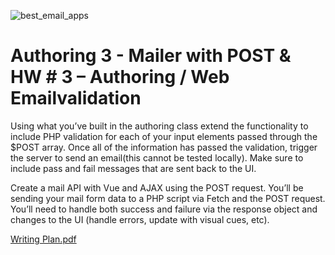 ![best_email_apps](https://user-images.githubusercontent.com/90532540/204050074-625fc65d-3b61-4952-adf1-cf344efca093.jpeg)


# Authoring 3 - Mailer with POST & HW # 3 – Authoring / Web Emailvalidation

Using what you’ve built in the authoring class extend the functionality to include PHP validation
for each of your input elements passed through the $POST array. Once all of the information
has passed the validation, trigger the server to send an email(this cannot be tested locally).
Make sure to include pass and fail messages that are sent back to the UI.

Create a mail API with Vue and AJAX using the POST request. You’ll be sending your mail form
data to a PHP script via Fetch and the POST request. You’ll need to handle both success and
failure via the response object and changes to the UI (handle errors, update with visual cues,
etc).

[Writing Plan.pdf](https://github.com/QuinnZhong/Zhong_Aixin_HW3/files/10097089/Writing.Plan.pdf)

